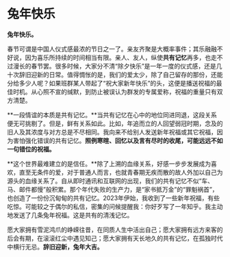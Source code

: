 # 兔年快乐

**兔年快乐。**

春节可谓是中国人仪式感最浓的节日之一了。亲友齐聚是大概率事件；其乐融融不好说，因为喜乐所持续的时间相当有限。亲人、友人，纵使**共有记忆**再多，也走不过漫长的春节罢。很多时候，大家分不清“除夕快乐”是一年一度的仪式感，还是几十次辞旧迎新的日常。值得惆怅的是，我们的爱太少，除了自己留存的那份，还能分给多少人呢？如果班群某人带起了“祝大家新年快乐”的头，这便是播送祝福的最佳时机。从心照不宣的缄默，到防止被误认为群发的专属爱称，祝福的重量只有双方清楚。

**一段情谊的本质是共有记忆。**当共有记忆在心中的地位同进同退，这段关系便无可挑剔了。但是，鲜有关系如此。比如，年追而立的人回望弱冠时期，念及的旧人及其浓度与对方总是不尽相同。我向来不给别人发送新年祝福或其它祝福，因为害怕强化错误的共有记忆。**照例寒暄、回忆以及言有尽时的收尾，可能远远不如一句错位的祝福。**

**这个世界最难建立的是信任。**除了上溯的血缘关系，好感一步步发展成为喜欢，直至无条件的爱，对于普通人而言，也就青春期无疾而散的故人外加以自己为源头的血缘关系了。自从即时通讯和互联网的出现，我们的共有记忆不似“车、马、邮件都慢”般积累。那个年代失败的生产力，是“家书抵万金”的“罪魁祸首”，也创造了一份份沉甸甸的共有记忆。2023年伊始，我收到了一些新年祝福，有些吃惊。可能较之于偶尔的私信，密集的问候提醒我：你好歹写了一年知乎。我主动地发送了几条兔年祝福。这是共有的清浅记忆。

愿大家拥有雪泥鸿爪的峥嵘往昔，在同质人生中活出自己；愿大家拥有远方来客的后会有期，在滚滚红尘中遇见知己；愿大家拥有天长地久的共有记忆，在孤独时代中横行无忌。**辞旧迎新，兔年大吉。**
